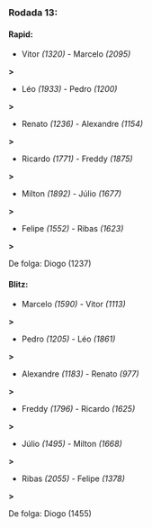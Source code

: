 ### Rodada 13:

#### Rapid:

* Vitor *(1320)*     -     Marcelo *(2095)*

 **>** 
* Léo *(1933)*     -     Pedro *(1200)*

 **>** 
* Renato *(1236)*     -     Alexandre *(1154)*

 **>** 
* Ricardo *(1771)*     -     Freddy *(1875)*

 **>** 
* Milton *(1892)*     -     Júlio *(1677)*

 **>** 
* Felipe *(1552)*     -     Ribas *(1623)*

 **>** 

De folga: Diogo (1237)

#### Blitz:

* Marcelo *(1590)*     -     Vitor *(1113)*

 **>** 
* Pedro *(1205)*     -     Léo *(1861)*

 **>** 
* Alexandre *(1183)*     -     Renato *(977)*

 **>** 
* Freddy *(1796)*     -     Ricardo *(1625)*

 **>** 
* Júlio *(1495)*     -     Milton *(1668)*

 **>** 
* Ribas *(2055)*     -     Felipe *(1378)*

 **>** 

De folga: Diogo (1455)

